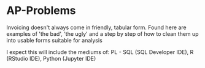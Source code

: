# AP-Problems
Invoicing doesn't always come in friendly, tabular form. Found here are examples of 'the bad', 'the ugly' and a step by step of how to clean them up into usable forms suitable for analysis

I expect this will include the mediums of:
PL - SQL (SQL Developer IDE), 
R (RStudio IDE),
Python (Jupyter IDE)
